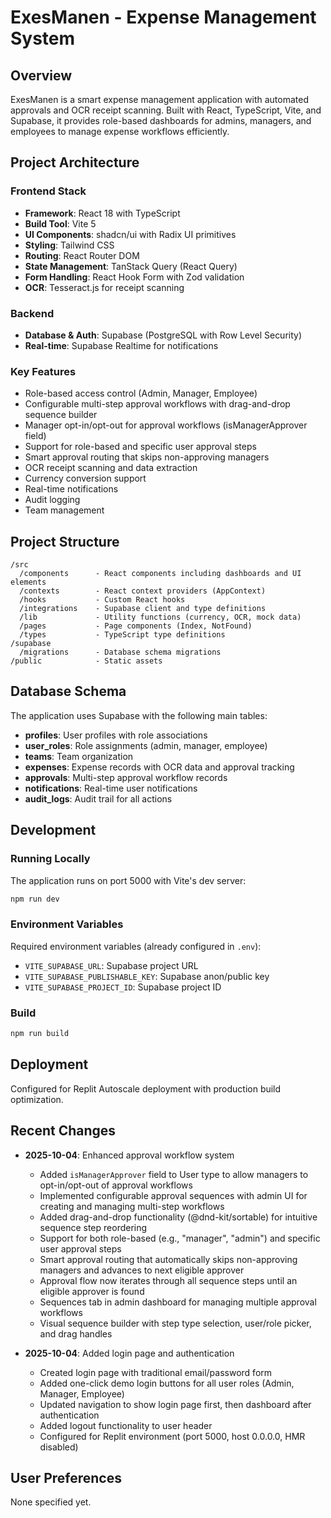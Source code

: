 # ExesManen - Expense Management System

## Overview
ExesManen is a smart expense management application with automated approvals and OCR receipt scanning. Built with React, TypeScript, Vite, and Supabase, it provides role-based dashboards for admins, managers, and employees to manage expense workflows efficiently.

## Project Architecture

### Frontend Stack
- **Framework**: React 18 with TypeScript
- **Build Tool**: Vite 5
- **UI Components**: shadcn/ui with Radix UI primitives
- **Styling**: Tailwind CSS
- **Routing**: React Router DOM
- **State Management**: TanStack Query (React Query)
- **Form Handling**: React Hook Form with Zod validation
- **OCR**: Tesseract.js for receipt scanning

### Backend
- **Database & Auth**: Supabase (PostgreSQL with Row Level Security)
- **Real-time**: Supabase Realtime for notifications

### Key Features
- Role-based access control (Admin, Manager, Employee)
- Configurable multi-step approval workflows with drag-and-drop sequence builder
- Manager opt-in/opt-out for approval workflows (isManagerApprover field)
- Support for role-based and specific user approval steps
- Smart approval routing that skips non-approving managers
- OCR receipt scanning and data extraction
- Currency conversion support
- Real-time notifications
- Audit logging
- Team management

## Project Structure
```
/src
  /components      - React components including dashboards and UI elements
  /contexts        - React context providers (AppContext)
  /hooks           - Custom React hooks
  /integrations    - Supabase client and type definitions
  /lib             - Utility functions (currency, OCR, mock data)
  /pages           - Page components (Index, NotFound)
  /types           - TypeScript type definitions
/supabase
  /migrations      - Database schema migrations
/public            - Static assets
```

## Database Schema
The application uses Supabase with the following main tables:
- **profiles**: User profiles with role associations
- **user_roles**: Role assignments (admin, manager, employee)
- **teams**: Team organization
- **expenses**: Expense records with OCR data and approval tracking
- **approvals**: Multi-step approval workflow records
- **notifications**: Real-time user notifications
- **audit_logs**: Audit trail for all actions

## Development

### Running Locally
The application runs on port 5000 with Vite's dev server:
```bash
npm run dev
```

### Environment Variables
Required environment variables (already configured in `.env`):
- `VITE_SUPABASE_URL`: Supabase project URL
- `VITE_SUPABASE_PUBLISHABLE_KEY`: Supabase anon/public key
- `VITE_SUPABASE_PROJECT_ID`: Supabase project ID

### Build
```bash
npm run build
```

## Deployment
Configured for Replit Autoscale deployment with production build optimization.

## Recent Changes
- **2025-10-04**: Enhanced approval workflow system
  - Added `isManagerApprover` field to User type to allow managers to opt-in/opt-out of approval workflows
  - Implemented configurable approval sequences with admin UI for creating and managing multi-step workflows
  - Added drag-and-drop functionality (@dnd-kit/sortable) for intuitive sequence step reordering
  - Support for both role-based (e.g., "manager", "admin") and specific user approval steps
  - Smart approval routing that automatically skips non-approving managers and advances to next eligible approver
  - Approval flow now iterates through all sequence steps until an eligible approver is found
  - Sequences tab in admin dashboard for managing multiple approval workflows
  - Visual sequence builder with step type selection, user/role picker, and drag handles

- **2025-10-04**: Added login page and authentication
  - Created login page with traditional email/password form
  - Added one-click demo login buttons for all user roles (Admin, Manager, Employee)
  - Updated navigation to show login page first, then dashboard after authentication
  - Added logout functionality to user header
  - Configured for Replit environment (port 5000, host 0.0.0.0, HMR disabled)

## User Preferences
None specified yet.
